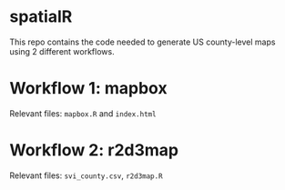 # spatialR

This repo contains the code needed to generate US county-level maps using 2 different workflows. 

# Workflow 1: mapbox 

Relevant files: `mapbox.R` and `index.html`

# Workflow 2: r2d3map 

Relevant files: `svi_county.csv`, `r2d3map.R`
